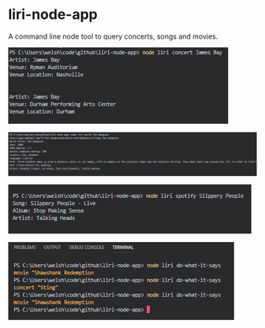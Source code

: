 # liri-node-app

A command line node tool to query concerts, songs and movies.  

![Alt text](assets/images/concert.PNG)

![Alt text](assets/images/movie.PNG)

![Alt text](assets/images/spotify.PNG)

![Alt text](assets/images/do-what-it-says.PNG)